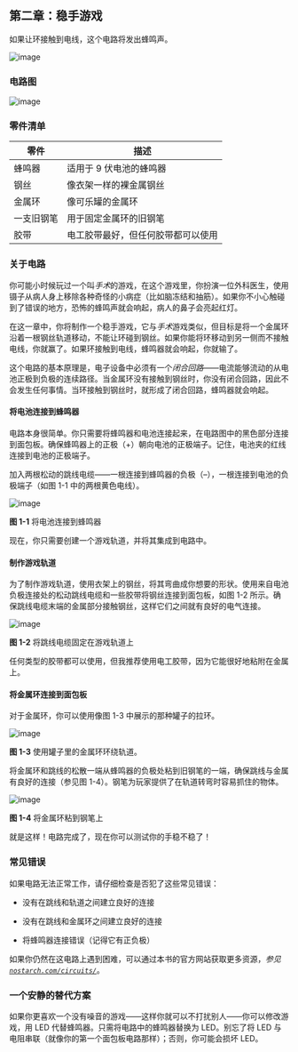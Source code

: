 ## 第二章：**稳手游戏**

如果让环接触到电线，这个电路将发出蜂鸣声。

![image](img/f0016-01.jpg)

### 电路图

![image](img/f0017-01.jpg)

### 零件清单

| **零件** | **描述** |
| --- | --- |
| 蜂鸣器 | 适用于 9 伏电池的蜂鸣器 |
| 钢丝 | 像衣架一样的裸金属钢丝 |
| 金属环 | 像可乐罐的金属环 |
| 一支旧钢笔 | 用于固定金属环的旧钢笔 |
| 胶带 | 电工胶带最好，但任何胶带都可以使用 |

### 关于电路

你可能小时候玩过一个叫*手术*的游戏，在这个游戏里，你扮演一位外科医生，使用镊子从病人身上移除各种奇怪的小病症（比如脑冻结和抽筋）。如果你不小心触碰到了错误的地方，恐怖的蜂鸣声就会响起，病人的鼻子会亮起红灯。

在这一章中，你将制作一个稳手游戏，它与*手术*游戏类似，但目标是将一个金属环沿着一根钢丝轨道移动，不能让环碰到钢丝。如果你能将环移动到另一侧而不接触电线，你就赢了。如果环接触到电线，蜂鸣器就会响起，你就输了。

这个电路的基本原理是，电子设备中必须有一个*闭合回路*——电流能够流动的从电池正极到负极的连续路径。当金属环没有接触到钢丝时，你没有闭合回路，因此不会发生任何事情。当环接触到钢丝时，就形成了闭合回路，蜂鸣器就会响起。

#### 将电池连接到蜂鸣器

电路本身很简单。你只需要将蜂鸣器和电池连接起来，在电路图中的黑色部分连接到面包板。确保蜂鸣器上的正极（+）朝向电池的正极端子。记住，电池夹的红线连接到电池的正极端子。

加入两根松动的跳线电缆——一根连接到蜂鸣器的负极（–），一根连接到电池的负极端子（如图 1-1 中的两根黄色电线）。

![image](img/f0018-01.jpg)

**图 1-1** 将电池连接到蜂鸣器

现在，你只需要创建一个游戏轨道，并将其集成到电路中。

#### 制作游戏轨道

为了制作游戏轨道，使用衣架上的钢丝，将其弯曲成你想要的形状。使用来自电池负极连接处的松动跳线电缆和一些胶带将钢丝连接到面包板，如图 1-2 所示。确保跳线电缆末端的金属部分接触钢丝，这样它们之间就有良好的电气连接。

![image](img/f0019-01.jpg)

**图 1-2** 将跳线电缆固定在游戏轨道上

任何类型的胶带都可以使用，但我推荐使用电工胶带，因为它能很好地粘附在金属上。

#### 将金属环连接到面包板

对于金属环，你可以使用像图 1-3 中展示的那种罐子的拉环。

![image](img/f0019-02.jpg)

**图 1-3** 使用罐子里的金属环环绕轨道。

将金属环和跳线的松散一端从蜂鸣器的负极处粘到旧钢笔的一端，确保跳线与金属有良好的连接（参见图 1-4）。钢笔为玩家提供了在轨道转弯时容易抓住的物体。

![image](img/f0020-01.jpg)

**图 1-4** 将金属环粘到钢笔上

就是这样！电路完成了，现在你可以测试你的手稳不稳了！

### 常见错误

如果电路无法正常工作，请仔细检查是否犯了这些常见错误：

+   没有在跳线和轨道之间建立良好的连接

+   没有在跳线和金属环之间建立良好的连接

+   将蜂鸣器连接错误（记得它有正负极）

如果你仍然在这电路上遇到困难，可以通过本书的官方网站获取更多资源，*参见[`nostarch.com/circuits/`](https://nostarch.com/circuits/)*。

### 一个安静的替代方案

如果你更喜欢一个没有噪音的游戏——这样你就可以不打扰别人——你可以修改游戏，用 LED 代替蜂鸣器。只需将电路中的蜂鸣器替换为 LED。别忘了将 LED 与电阻串联（就像你的第一个面包板电路那样）；否则，你可能会损坏 LED。
